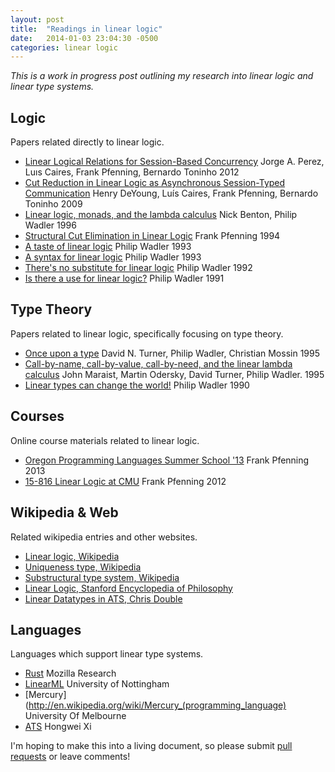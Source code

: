 ```yaml
---
layout: post
title:  "Readings in linear logic"
date:   2014-01-03 23:04:30 -0500
categories: linear logic
---
```


_This is a work in progress post outlining my research into linear logic
and linear type systems._

## Logic

Papers related directly to linear logic.

* [Linear Logical Relations for Session-Based Concurrency](http://www.cs.cmu.edu/~btoninho/esop12.pdf)
  <span class="author">Jorge A. Perez, Luıs Caires, Frank Pfenning, Bernardo Toninho</span>
  <span class="date">2012</span>
* [Cut Reduction in Linear Logic as Asynchronous Session-Typed Communication](http://www.cs.cmu.edu/~btoninho/async.pdf)
  <span class="author">Henry DeYoung, Luís Caires, Frank Pfenning, Bernardo Toninho</span>
  <span class="date">2009</span>
* [Linear logic, monads, and the lambda calculus](http://homepages.inf.ed.ac.uk/wadler/papers/linearmonad/linearmonad.ps)
  <span class="author">Nick Benton, Philip Wadler</span>
  <span class="date">1996</span>
* [Structural Cut Elimination in Linear Logic](http://www.cs.cmu.edu/~fp/papers/cutlin94.pdf)
  <span class="author">Frank Pfenning</span>
  <span class="date">1994</span>
* [A taste of linear logic](http://homepages.inf.ed.ac.uk/wadler/papers/lineartaste/lineartaste-revised.pdf)
  <span class="author">Philip Wadler</span>
  <span class="date">1993</span>
* [A syntax for linear logic](http://homepages.inf.ed.ac.uk/wadler/papers/linearsyn/linearsyn.ps)
  <span class="author">Philip Wadler</span>
  <span class="date">1993</span>
* [There's no substitute for linear logic](http://homepages.inf.ed.ac.uk/wadler/papers/linearsub/linearsub.ps)
  <span class="author">Philip Wadler</span>
  <span class="date">1992</span>
* [Is there a use for linear logic?](http://homepages.inf.ed.ac.uk/wadler/papers/linearuse/linearuse.ps)
  <span class="author">Philip Wadler</span>
  <span class="date">1991</span>

## Type Theory

Papers related to linear logic, specifically focusing on type theory.

* [Once upon a type](http://homepages.inf.ed.ac.uk/wadler/papers/once/once.ps)
  <span class="author">David N. Turner, Philip Wadler, Christian Mossin</span>
  <span class="date">1995</span>
* [Call-by-name, call-by-value, call-by-need, and the linear lambda calculus](http://homepages.inf.ed.ac.uk/wadler/papers/linearcall/linearcall.ps)
  <span class="author">John Maraist, Martin Odersky, David Turner, Philip Wadler.</span>
  <span class="date">1995</span>
* [Linear types can change the world!](http://homepages.inf.ed.ac.uk/wadler/papers/linear/linear.ps)
  <span class="author">Philip Wadler</span>
  <span class="date">1990</span>

## Courses

Online course materials related to linear logic.

* [Oregon Programming Languages Summer School '13](http://www.cs.uoregon.edu/research/summerschool/summer13/curriculum.html)
  <span class="author">Frank Pfenning</span>
  <span class="date">2013</span>
* [15-816 Linear Logic at CMU](http://www.cs.cmu.edu/~fp/courses/15816-s12/)
  <span class="author">Frank Pfenning</span>
  <span class="date">2012</span>

## Wikipedia & Web

Related wikipedia entries and other websites.

* [Linear logic, Wikipedia](http://en.wikipedia.org/wiki/Linear_logic)
* [Uniqueness type, Wikipedia](http://en.wikipedia.org/wiki/Uniqueness_type)
* [Substructural type system, Wikipedia](http://en.wikipedia.org/wiki/Substructural_type_system)
* [Linear Logic, Stanford Encyclopedia of Philosophy](http://plato.stanford.edu/entries/logic-linear/)
* [Linear Datatypes in ATS, Chris Double](http://bluishcoder.co.nz/2011/02/27/linear-datatypes-in-ats.html)

## Languages

Languages which support linear type systems.

* [Rust](http://www.rust-lang.org)
  <span class="author">Mozilla Research</span>
* [LinearML](https://github.com/pikatchu/LinearML)
  <span class="author">University of Nottingham</span>
* [Mercury](http://en.wikipedia.org/wiki/Mercury_(programming_language)
  <span class="author">University Of Melbourne</span>
* [ATS](http://www.ats-lang.org/)
  <span class="author">Hongwei Xi</span>

I'm hoping to make this into a living document, so please submit [pull
requests][pull] or leave comments!

[pull]: https://github.com/cmeiklejohn/cmeiklejohn.github.io
